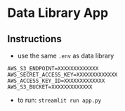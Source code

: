 # Data Library App

## Instructions

- use the same `.env` as data library

```
AWS_S3_ENDPOINT=XXXXXXXXXXXXX
AWS_SECRET_ACCESS_KEY=XXXXXXXXXXXXX
AWS_ACCESS_KEY_ID=XXXXXXXXXXXXX
AWS_S3_BUCKET=XXXXXXXXXXXXX
```

- to run: `streamlit run app.py`
